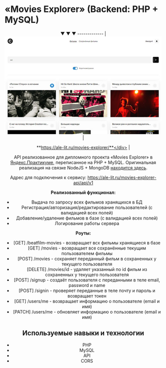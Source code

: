 # «Movies Explorer» (Backend: PHP + MySQL)

<div align="center">

▼ ▼ ▼
------------- |
<a href="https://ale-lit.ru/movies-explorer/"><img src="https://github.com/ale-lit/ale-lit/blob/main/screens/movies-explorer.jpg" alt="Movies Explorer"></a>
| <div align="center">**https://ale-lit.ru/movies-explorer/**</div> |

</div>

API реализованное для дипломного проекта «Movies Explorer» в [Яндекс.Практикуме](https://practicum.yandex.ru/ "Сервис онлайн-образования от Яндекса"), переписанное на PHP + MySQL. Оригинальная реализация на связке NodeJS + MongoDB [находится здесь](https://github.com/ale-lit/movies-explorer-api).

Адрес для подключения к сервису: https://ale-lit.ru/movies-explorer-api/api/v1

**Реализованный функционал:**
- Выдача по запросу всех фильмов хранящихся в БД
- Регистрация/авторизация/редактирование пользователей (с валидацией всех полей)
- Добавление/удаление фильмов в базе (с валидацией всех полей)
- Логирование работы сервера

**Роуты:**  
- [GET] /beatfilm-movies - возвращает всх фильмы хранящиеся в базе
- [GET] /movies - возвращает все сохранённые текущим пользователем фильмы
- [POST] /movies - сохраняет переданный фильм в сохраненных у текущего пользователя
- [DELETE] /movies/id - удаляет указанный по id фильм из сохраненных у текущего пользователя
- [POST] /signup - создаёт пользователя с переданными в теле email, password и name
- [POST] /signin - проверяет переданные в теле почту и пароль и возвращает токен
- [GET] /users/me - возвращает информацию о пользователе (email и имя)
- [PATCH] /users/me - обновляет информацию о пользователе (email и имя)

## Используемые навыки и технологии
* PHP
* MySQL
* API
* CORS
